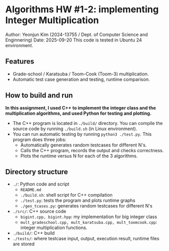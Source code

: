 
# Algorithms HW #1-2: implementing Integer Multiplication

Author: Yeonjun Kim (2024-13755 / Dept. of Computer Science and Enginnering)
Date: 2025-09-20
This code is tested in Ubuntu 24 environment.

## Features
- Grade-school / Karatsuba / Toom-Cook (Toom-3) multiplication.
- Automatic test case generation and testing, runtime comparison.

## How to build and run
**In this assignment, I used C++ to implement the integer class and the multiplication algorithms, and used Python for testing and plotting.**
- The C++ program is located in `./build/` directory. You can compile the source code by running `./build.sh` (in Linux environment).
- You can run automatic testing by running `python3 ./test.py`. This program does three jobs:
	- Automatically generates random testcases for different N's.
	- Calls the C++ program, records the output and checks correctness.
	- Plots the runtime versus N for each of the 3 algorithms.

## Directory structure
- `./`: Python code and script
    - `README.md`
	-  `./build.sh`: shell script for C++ compilation
	- `./test.py`: tests the program and plots runtime graphs
	- `./gen_tcases.py`:  generates random testcases for different N's
- `./src/`: C++ source code 
	- `bigint.cpp, bigint.hpp`: my implementation for big integer class
	- `mult_gradeschool.cpp, mult_karatsuba.cpp, mult_toomcook.cpp`: integer multiplication functions.
-  `./build/`: C++ build
-  `./tests/`: where testcase input, output, execution result, runtime files are stored
